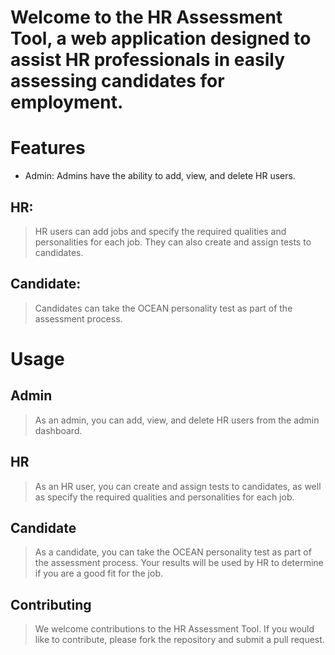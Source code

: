 # Welcome to the HR Assessment Tool, a web application designed to assist HR professionals in easily assessing candidates for employment.

# Features
* Admin: Admins have the ability to add, view, and delete HR users.
## HR: 
> HR users can add jobs and specify the required qualities and personalities for each job. They can also create and assign tests to candidates.
## Candidate: 
> Candidates can take the OCEAN personality test as part of the assessment process.

# Usage
## Admin
> As an admin, you can add, view, and delete HR users from the admin dashboard.

## HR
> As an HR user, you can create and assign tests to candidates, as well as specify the required qualities and personalities for each job.

## Candidate
> As a candidate, you can take the OCEAN personality test as part of the assessment process. Your results will be used by HR to determine if you are a good fit for the job.

## Contributing
> We welcome contributions to the HR Assessment Tool. If you would like to contribute, please fork the repository and submit a pull request.

